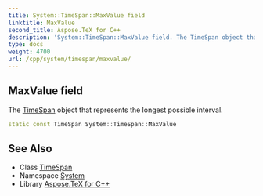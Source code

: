```yaml
---
title: System::TimeSpan::MaxValue field
linktitle: MaxValue
second_title: Aspose.TeX for C++
description: 'System::TimeSpan::MaxValue field. The TimeSpan object that represents the longest possible interval in C++.'
type: docs
weight: 4700
url: /cpp/system/timespan/maxvalue/
---
```

## MaxValue field


The [TimeSpan](../) object that represents the longest possible interval.

```cpp
static const TimeSpan System::TimeSpan::MaxValue
```

## See Also

* Class [TimeSpan](../)
* Namespace [System](../../)
* Library [Aspose.TeX for C++](../../../)
